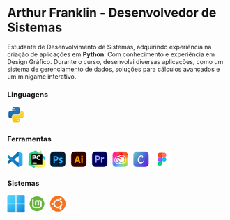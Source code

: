 # **Arthur Franklin** - Desenvolvedor de Sistemas

Estudante de Desenvolvimento de Sistemas, adquirindo experiência na criação de aplicações em **Python**. Com conhecimento e experiência em Design Gráfico. Durante o curso, desenvolvi diversas aplicações, como um sistema de gerenciamento de dados, soluções para cálculos avançados e um minigame interativo.

### Linguagens
<img src="https://github.com/arthurcfranklin/arthurcfranklin/blob/main/icons/python.svg" alt="Python" width="40" height="40">&nbsp;

### Ferramentas
<img src="https://github.com/arthurcfranklin/arthurcfranklin/blob/main/icons/vscode.svg" alt="VsCode" width="40" height="40">&nbsp;
<img src="https://github.com/arthurcfranklin/arthurcfranklin/blob/main/icons/pycharm.svg" alt="Pycharm" width="40" height="40">&nbsp;
<img src="https://github.com/arthurcfranklin/arthurcfranklin/blob/main/icons/photoshop.svg" alt="Photoshop" width="40" height="40">&nbsp;
<img src="https://github.com/arthurcfranklin/arthurcfranklin/blob/main/icons/illustrator.svg" alt="Illustrator" width="40" height="40">&nbsp;
<img src="https://github.com/arthurcfranklin/arthurcfranklin/blob/main/icons/premiere.svg" alt="Premiere" width="40" height="40">&nbsp;
<img src="https://github.com/arthurcfranklin/arthurcfranklin/blob/main/icons/creativecloud.svg" alt="Creative" width="40" height="40">&nbsp;
<img src="https://github.com/arthurcfranklin/arthurcfranklin/blob/main/icons/canva.png" alt="Canva" width="40" height="40">&nbsp;
<img src="https://github.com/arthurcfranklin/arthurcfranklin/blob/main/icons/figma.svg" alt="Figma" width="40" height="40">&nbsp;

### Sistemas
<img src="https://github.com/arthurcfranklin/arthurcfranklin/blob/main/icons/windows11.png" alt="Windows11" width="40" height="40">&nbsp;
<img src="https://github.com/arthurcfranklin/arthurcfranklin/blob/main/icons/linux%20mint.png" alt="Linux Mint" width="40" height="40">&nbsp;
<img src="https://github.com/arthurcfranklin/arthurcfranklin/blob/main/icons/linux%20ubuntu.svg" alt="Linux Ubuntu" width="40" height="40">&nbsp;
